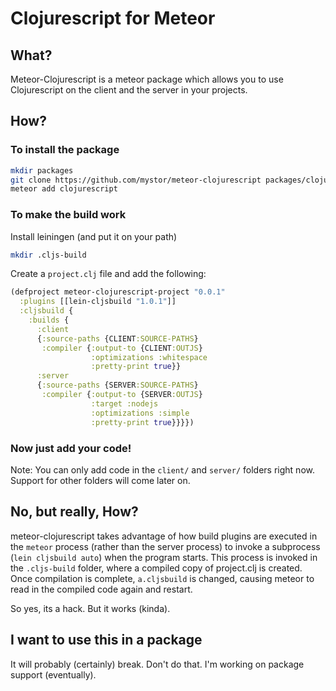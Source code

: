 # Clojurescript for Meteor

## What?
Meteor-Clojurescript is a meteor package which allows you to use Clojurescript on the client and the server in your projects. 

## How?

### To install the package
```bash
mkdir packages
git clone https://github.com/mystor/meteor-clojurescript packages/clojurescript
meteor add clojurescript
```

### To make the build work
Install leiningen (and put it on your path)

```bash
mkdir .cljs-build
```

Create a `project.clj` file and add the following:
```clojure
(defproject meteor-clojurescript-project "0.0.1"
  :plugins [[lein-cljsbuild "1.0.1"]]
  :cljsbuild {
	:builds {
	  :client
	  {:source-paths {CLIENT:SOURCE-PATHS}
	   :compiler {:output-to {CLIENT:OUTJS}
				  :optimizations :whitespace
				  :pretty-print true}}
	  :server
	  {:source-paths {SERVER:SOURCE-PATHS}
	   :compiler {:output-to {SERVER:OUTJS}
				  :target :nodejs
				  :optimizations :simple
				  :pretty-print true}}}})
```

### Now just add your code!
Note: You can only add code in the `client/` and `server/` folders right now. Support for other folders will come later on.

## No, but really, How?

meteor-clojurescript takes advantage of how build plugins are executed in the `meteor` process (rather than the server process) to invoke a subprocess (`lein cljsbuild auto`) when the program starts.  This process is invoked in the `.cljs-build` folder, where a compiled copy of project.clj is created.  Once compilation is complete, `a.cljsbuild` is changed, causing meteor to read in the compiled code again and restart.

So yes, its a hack. But it works (kinda).

## I want to use this in a package

It will probably (certainly) break.  Don't do that.  I'm working on package support (eventually).
